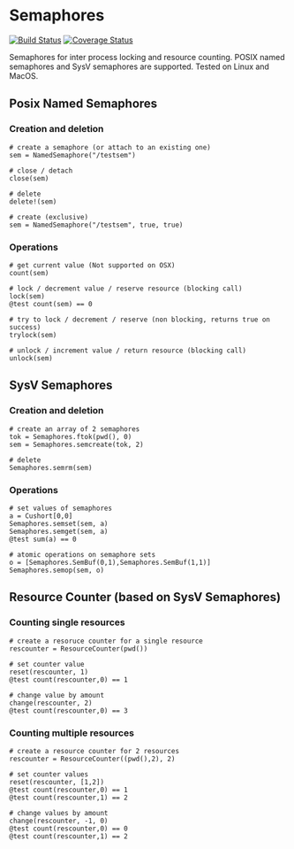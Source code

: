 # Semaphores

[![Build Status](https://travis-ci.org/tanmaykm/Semaphores.jl.svg?branch=master)](https://travis-ci.org/tanmaykm/Semaphores.jl)
[![Coverage Status](https://coveralls.io/repos/tanmaykm/Semaphores.jl/badge.svg?branch=master&service=github)](https://coveralls.io/github/tanmaykm/Semaphores.jl?branch=master)

Semaphores for inter process locking and resource counting. POSIX named semaphores and SysV semaphores are supported. Tested on Linux and MacOS.

## Posix Named Semaphores

### Creation and deletion
```
# create a semaphore (or attach to an existing one)
sem = NamedSemaphore("/testsem") 

# close / detach
close(sem)

# delete
delete!(sem)

# create (exclusive)
sem = NamedSemaphore("/testsem", true, true)
```

### Operations
```
# get current value (Not supported on OSX)
count(sem)

# lock / decrement value / reserve resource (blocking call)
lock(sem)
@test count(sem) == 0

# try to lock / decrement / reserve (non blocking, returns true on success)
trylock(sem)

# unlock / increment value / return resource (blocking call)
unlock(sem)
```

## SysV Semaphores

### Creation and deletion
```
# create an array of 2 semaphores
tok = Semaphores.ftok(pwd(), 0)
sem = Semaphores.semcreate(tok, 2)

# delete
Semaphores.semrm(sem)
```

### Operations
```
# set values of semaphores
a = Cushort[0,0]
Semaphores.semset(sem, a)
Semaphores.semget(sem, a)
@test sum(a) == 0

# atomic operations on semaphore sets
o = [Semaphores.SemBuf(0,1),Semaphores.SemBuf(1,1)]
Semaphores.semop(sem, o)
```

## Resource Counter (based on SysV Semaphores)

### Counting single resources
```
# create a resoruce counter for a single resource
rescounter = ResourceCounter(pwd())

# set counter value
reset(rescounter, 1)
@test count(rescounter,0) == 1

# change value by amount
change(rescounter, 2)
@test count(rescounter,0) == 3
```

### Counting multiple resources
```
# create a resource counter for 2 resources
rescounter = ResourceCounter((pwd(),2), 2)

# set counter values
reset(rescounter, [1,2])
@test count(rescounter,0) == 1
@test count(rescounter,1) == 2

# change values by amount
change(rescounter, -1, 0)
@test count(rescounter,0) == 0
@test count(rescounter,1) == 2
```
